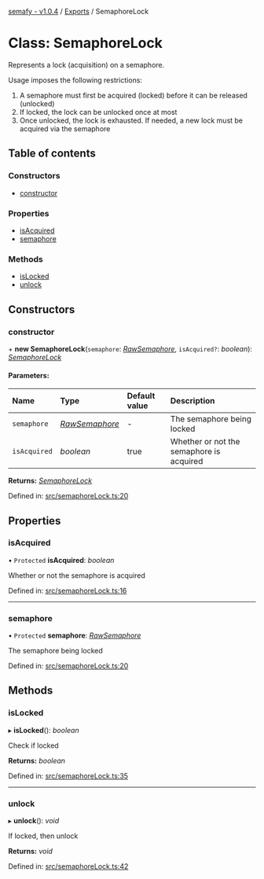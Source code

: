 [semafy - v1.0.4](../README.md) / [Exports](../modules.md) / SemaphoreLock

# Class: SemaphoreLock

Represents a lock (acquisition) on a semaphore.

Usage imposes the following restrictions:
1. A semaphore must first be acquired (locked) before it can be released (unlocked)
1. If locked, the lock can be unlocked once at most
1. Once unlocked, the lock is exhausted. If needed, a new lock must be acquired via the semaphore

## Table of contents

### Constructors

- [constructor](semaphorelock.md#constructor)

### Properties

- [isAcquired](semaphorelock.md#isacquired)
- [semaphore](semaphorelock.md#semaphore)

### Methods

- [isLocked](semaphorelock.md#islocked)
- [unlock](semaphorelock.md#unlock)

## Constructors

### constructor

\+ **new SemaphoreLock**(`semaphore`: [*RawSemaphore*](rawsemaphore.md), `isAcquired?`: *boolean*): [*SemaphoreLock*](semaphorelock.md)

#### Parameters:

| Name | Type | Default value | Description |
| :------ | :------ | :------ | :------ |
| `semaphore` | [*RawSemaphore*](rawsemaphore.md) | - | The semaphore being locked |
| `isAcquired` | *boolean* | true | Whether or not the semaphore is acquired |

**Returns:** [*SemaphoreLock*](semaphorelock.md)

Defined in: [src/semaphoreLock.ts:20](https://github.com/havelessbemore/semafy/blob/1695d55/src/semaphoreLock.ts#L20)

## Properties

### isAcquired

• `Protected` **isAcquired**: *boolean*

Whether or not the semaphore is acquired

Defined in: [src/semaphoreLock.ts:16](https://github.com/havelessbemore/semafy/blob/1695d55/src/semaphoreLock.ts#L16)

___

### semaphore

• `Protected` **semaphore**: [*RawSemaphore*](rawsemaphore.md)

The semaphore being locked

Defined in: [src/semaphoreLock.ts:20](https://github.com/havelessbemore/semafy/blob/1695d55/src/semaphoreLock.ts#L20)

## Methods

### isLocked

▸ **isLocked**(): *boolean*

Check if locked

**Returns:** *boolean*

Defined in: [src/semaphoreLock.ts:35](https://github.com/havelessbemore/semafy/blob/1695d55/src/semaphoreLock.ts#L35)

___

### unlock

▸ **unlock**(): *void*

If locked, then unlock

**Returns:** *void*

Defined in: [src/semaphoreLock.ts:42](https://github.com/havelessbemore/semafy/blob/1695d55/src/semaphoreLock.ts#L42)
